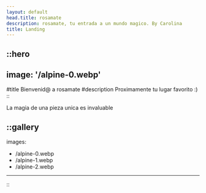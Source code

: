 ```yaml
---
layout: default
head.title: rosamate
description: rosamate, tu entrada a un mundo magico. By Carolina
title: Landing
---
```


::hero
---
image: '/alpine-0.webp'
---
#title
Bienvenid@ a rosamate
#description
Proximamente tu lugar favorito :)
::

La magia de una pieza unica es invaluable

::gallery
---
images:
  - /alpine-0.webp
  - /alpine-1.webp
  - /alpine-2.webp
---
::
